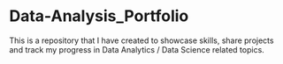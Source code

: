 # Data-Analysis_Portfolio
This is a repository that I have created to showcase skills, share projects and track my progress in Data Analytics / Data Science related topics.
